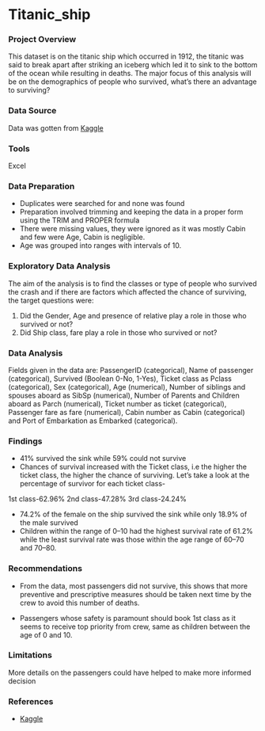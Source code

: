# Titanic_ship
### Project Overview
This dataset is on the titanic ship which occurred in 1912, the titanic was said to break apart after striking an iceberg which led it to sink to the bottom of the ocean while resulting in deaths. The major focus of this analysis will be on the demographics of people who survived, what’s there an advantage to surviving?
### Data Source
Data was gotten from [Kaggle](https://www.kaggle.com/c/titanic)
### Tools
Excel
### Data Preparation

- Duplicates were searched for and none was found 
- Preparation involved trimming and keeping the data in a proper form using the TRIM and PROPER formula
- There were missing values, they were ignored as it was mostly Cabin and few were Age, Cabin is negligible.
- Age was grouped into ranges with intervals of 10.
### Exploratory Data Analysis
The aim of the analysis is to find the classes or type of people who survived the crash and if there are factors which affected the chance of surviving, the target questions were:
1. Did the Gender, Age and presence of relative play a role in those who survived or not?
2. Did Ship class, fare play a role in those who survived or not?
### Data Analysis
Fields given in the data are:
PassengerID (categorical), Name of passenger (categorical), Survived (Boolean 0-No, 1-Yes), Ticket class as Pclass (categorical), Sex (categorical), Age (numerical), Number of siblings and spouses aboard as SibSp (numerical), Number of Parents and Children aboard as Parch (numerical), Ticket number as ticket (categorical), Passenger fare as fare (numerical), Cabin number as Cabin (categorical) and Port of Embarkation as Embarked (categorical).
### Findings
- 41% survived the sink while 59% could not survive
- Chances of survival increased with the Ticket class, i.e the higher the ticket class, the higher the chance of surviving. Let’s take a look at the percentage of survivor for each ticket class-

1st class-62.96%
2nd class-47.28%
3rd class-24.24%
- 74.2% of the female on the ship survived the sink while only 18.9% of the male survived
- Children within the range of 0–10 had the highest survival rate of 61.2% while the least survival rate was those within the age range of 60–70 and 70–80.
### Recommendations
- From the data, most passengers did not survive, this shows that more preventive and prescriptive measures should be taken next time by the crew to avoid this number of deaths.

- Passengers whose safety is paramount should book 1st class as it seems to receive top priority from crew, same as children between the age of 0 and 10.
### Limitations
More details on the passengers could have helped to make more informed decision
### References
- [Kaggle](www.kaggle.com)
  
